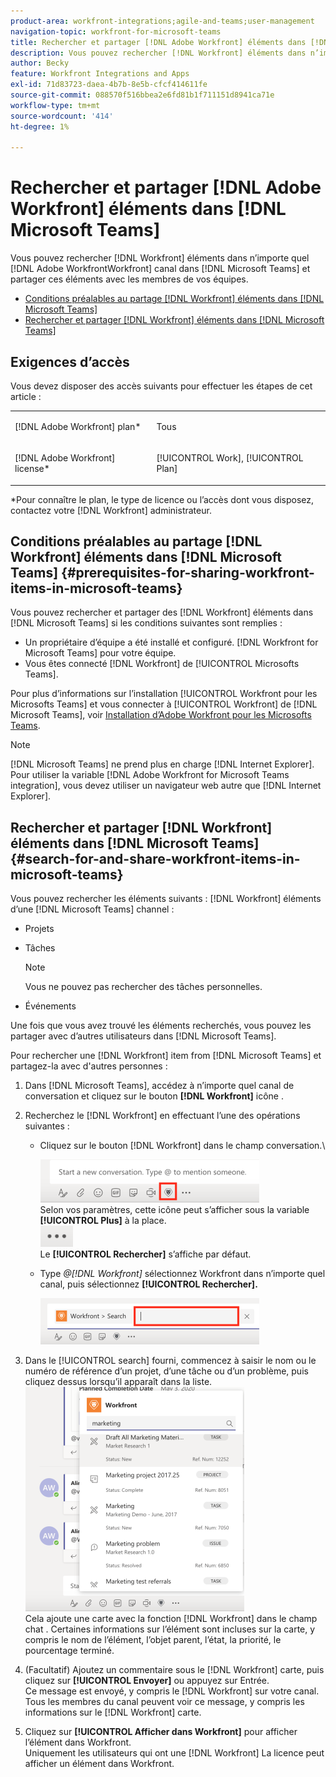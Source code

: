 ```yaml
---
product-area: workfront-integrations;agile-and-teams;user-management
navigation-topic: workfront-for-microsoft-teams
title: Rechercher et partager [!DNL Adobe Workfront] éléments dans [!DNL Microsoft Teams]
description: Vous pouvez rechercher [!DNL Workfront] éléments dans n’importe quel [!DNL Adobe WorkfrontWorkfront] canal dans [!DNL Microsoft Teams] et partager ces éléments avec les membres de vos équipes.
author: Becky
feature: Workfront Integrations and Apps
exl-id: 71d83723-daea-4b7b-8e5b-cfcf414611fe
source-git-commit: 088570f516bbea2e6fd81b1f711151d8941ca71e
workflow-type: tm+mt
source-wordcount: '414'
ht-degree: 1%

---
```


# Rechercher et partager [!DNL Adobe Workfront] éléments dans [!DNL Microsoft Teams]

Vous pouvez rechercher [!DNL Workfront] éléments dans n’importe quel [!DNL Adobe WorkfrontWorkfront] canal dans [!DNL Microsoft Teams] et partager ces éléments avec les membres de vos équipes.

* [Conditions préalables au partage [!DNL Workfront] éléments dans [!DNL Microsoft Teams]](#prerequisites-for-sharing-workfront-items-in-microsoft-teams-prerequisites-for-sharing-workfront-items-in-microsoft-teams)
* [Rechercher et partager [!DNL Workfront] éléments dans [!DNL Microsoft Teams]](#search-for-and-share-adobe-workfront-items-in-microsoft-teams)

## Exigences d’accès

Vous devez disposer des accès suivants pour effectuer les étapes de cet article :

<table style="table-layout:auto"> 
 <col> 
 <col> 
 <tbody> 
  <tr> 
   <td role="rowheader">[!DNL Adobe Workfront] plan*</td> 
   <td> <p>Tous</p> </td> 
  </tr> 
  <tr> 
   <td role="rowheader">[!DNL Adobe Workfront] license*</td> 
   <td> <p>[!UICONTROL Work], [!UICONTROL Plan]</p> </td> 
  </tr> 
 </tbody> 
</table>

&#42;Pour connaître le plan, le type de licence ou l’accès dont vous disposez, contactez votre [!DNL Workfront] administrateur.

## Conditions préalables au partage [!DNL Workfront] éléments dans [!DNL Microsoft Teams] {#prerequisites-for-sharing-workfront-items-in-microsoft-teams}

Vous pouvez rechercher et partager des [!DNL Workfront] éléments dans [!DNL Microsoft Teams] si les conditions suivantes sont remplies :

* Un propriétaire d’équipe a été installé et configuré. [!DNL Workfront for Microsoft Teams] pour votre équipe.
* Vous êtes connecté [!DNL Workfront] de [!UICONTROL Microsofts Teams].

Pour plus d’informations sur l’installation [!UICONTROL Workfront pour les Microsofts Teams] et vous connecter à [!UICONTROL Workfront] de [!DNL Microsoft Teams], voir [Installation d’Adobe Workfront pour les Microsofts Teams](../../workfront-integrations-and-apps/using-workfront-with-microsoft-teams/install-workfront-ms-teams.md).

>[!NOTE]
>
>[!DNL Microsoft Teams] ne prend plus en charge [!DNL Internet Explorer]. Pour utiliser la variable [!DNL Adobe Workfront for Microsoft Teams integration], vous devez utiliser un navigateur web autre que [!DNL Internet Explorer].


## Rechercher et partager [!DNL Workfront] éléments dans [!DNL Microsoft Teams] {#search-for-and-share-workfront-items-in-microsoft-teams}

Vous pouvez rechercher les éléments suivants : [!DNL Workfront] éléments d’une [!DNL Microsoft Teams] channel :

* Projets
* Tâches

   >[!NOTE]
   >
   >Vous ne pouvez pas rechercher des tâches personnelles.

* Événements

Une fois que vous avez trouvé les éléments recherchés, vous pouvez les partager avec d’autres utilisateurs dans [!DNL Microsoft Teams].

Pour rechercher une [!DNL Workfront] item from [!DNL Microsoft Teams] et partagez-la avec d&#39;autres personnes :

1. Dans [!DNL Microsoft Teams], accédez à n’importe quel canal de conversation et cliquez sur le bouton **[!DNL Workfront]** icône .
1. Recherchez le [!DNL Workfront] en effectuant l’une des opérations suivantes :

   * Cliquez sur le bouton [!DNL Workfront] dans le champ conversation.\

      ![ms_équipes_workfront_pinned_icon_highlight.png](assets/ms-teams-workfront-pinned-icon-highlight-350x69.png)\
      Selon vos paramètres, cette icône peut s’afficher sous la variable **[!UICONTROL Plus]** à la place.\
      ![more_icon.png](assets/more-icon-52x34.png)\
      Le **[!UICONTROL Rechercher]** s’affiche par défaut.

   * Type *@[!DNL Workfront]* sélectionnez Workfront dans n’importe quel canal, puis sélectionnez **[!UICONTROL Rechercher].**

      ![ms_équipes_search_from_command.png](assets/ms-teams-search-from-command-350x74.png)

1. Dans le [!UICONTROL search] fourni, commencez à saisir le nom ou le numéro de référence d’un projet, d’une tâche ou d’un problème, puis cliquez dessus lorsqu’il apparaît dans la liste.\
   ![ms_équipes_search_for_items.png](assets/ms-teams-searching-for-items-350x359.png)\
   Cela ajoute une carte avec la fonction [!DNL Workfront] dans le champ chat . Certaines informations sur l’élément sont incluses sur la carte, y compris le nom de l’élément, l’objet parent, l’état, la priorité, le pourcentage terminé.

1. (Facultatif) Ajoutez un commentaire sous le [!DNL Workfront] carte, puis cliquez sur **[!UICONTROL Envoyer]** ou appuyez sur Entrée.\
   Ce message est envoyé, y compris le [!DNL Workfront] sur votre canal.\
   Tous les membres du canal peuvent voir ce message, y compris les informations sur le [!DNL Workfront] carte.

1. Cliquez sur **[!UICONTROL Afficher dans Workfront]** pour afficher l’élément dans Workfront.\
   Uniquement les utilisateurs qui ont une [!DNL Workfront] La licence peut afficher un élément dans Workfront.
